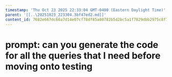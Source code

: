 ```yaml
---
timestamp: 'Thu Oct 23 2025 22:33:04 GMT-0400 (Eastern Daylight Time)'
parent: '[[..\20251023_223304.3bf47ed2.md]]'
content_id: 7682e667dc66a7d14e07cf78df85a80782b5d2bc5a1f7829dbb2975c8f79c8ba
---
```


# prompt: can you generate the code for all the queries that I need before moving onto testing
